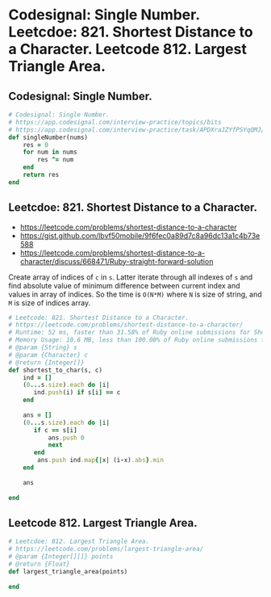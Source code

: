 # Codesignal: Single Number. Leetcdoe: 821. Shortest Distance to a Character. Leetcode 812. Largest Triangle Area.

## Codesignal: Single Number.

```Ruby
# Codesignal: Single Number.
# https://app.codesignal.com/interview-practice/topics/bits
# https://app.codesignal.com/interview-practice/task/APDXraJZYfPSYqQMJ/solutions
def singleNumber(nums)
    res = 0
    for num in nums
        res ^= num
    end
    return res
end
```

## Leetcdoe: 821. Shortest Distance to a Character.

- https://leetcode.com/problems/shortest-distance-to-a-character
- https://gist.github.com/lbvf50mobile/9f6fec0a89d7c8a96dc13a1c4b73e588
- https://leetcode.com/problems/shortest-distance-to-a-character/discuss/668471/Ruby-straight-forward-solution

Create array of indices of `c` in `s`. Latter iterate through all indexes of `s` and find absolute value of minimum difference between current index and values in array of indices.  So the time is `O(N*M)` where `N` is size of string, and `M` is size of indices array.

```Ruby
# Leetcode: 821. Shortest Distance to a Character.
# https://leetcode.com/problems/shortest-distance-to-a-character/
# Runtime: 52 ms, faster than 31.58% of Ruby online submissions for Shortest Distance to a Character.
# Memory Usage: 10.6 MB, less than 100.00% of Ruby online submissions for Shortest Distance to a Character.
# @param {String} s
# @param {Character} c
# @return {Integer[]}
def shortest_to_char(s, c)
    ind = []
    (0...s.size).each do |i|
       ind.push(i) if s[i] == c 
    end
    
    ans = []
    (0...s.size).each do |i|
       if c == s[i]
           ans.push 0
           next
       end
        ans.push ind.map{|x| (i-x).abs}.min
    end
    
    ans 
    
end
```
## Leetcode 812. Largest Triangle Area.

```Ruby
# Leetcdoe: 812. Largest Triangle Area.
# https://leetcode.com/problems/largest-triangle-area/
# @param {Integer[][]} points
# @return {Float}
def largest_triangle_area(points)
    
end
```